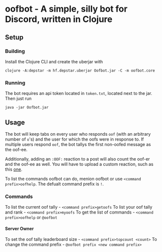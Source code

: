 # oofbot - A simple, silly bot for Discord, written in Clojure

## Setup
### Building
Install the Clojure CLI and create the uberjar with
```
clojure -A:depstar -m hf.depstar.uberjar Oofbot.jar -C -m oofbot.core
```
### Running
The bot requires an api token located in `token.txt`, located next to the jar. Then just run
```
java -jar Oofbot.jar
```

## Usage
The bot will keep tabs on every user who responds `oof` (with an arbitrary number of `o`'s) and the user for which the oofs were in response to. If multiple users respond `oof`, the bot tallys the first non-oofed message as the oof-ee.

Additionally, adding an `:OOF:` reaction to a post will also count the oof-er and the oof-ee as well. You will have to upload a custom reaction, such as this [one](https://discordemoji.com/emoji/OOF).

To list the commands oofbot can do, menion oofbot or use `<command prefix>oofhelp`.
The defualt command prefix is `!`.

### Commands
To list the current oof tally - `<command prefix>getoofs`
To list your oof tally and rank - `<command prefix>myoofs`
To get the list of commands - `<command prefix>oofhelp` or `@oofbot`

#### Server Owner
To set the oof tally leaderboard size - `<command prefix>topcount <count>`
To change the command prefix - `@oofbot prefix <new command prefix>`
